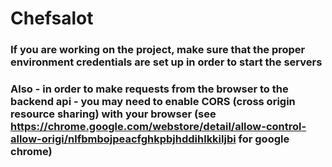 # Chefsalot

### If you are working on the project, make sure that the proper environment credentials are set up in order to start the servers

### Also - in order to make requests from the browser to the backend api - you may need to enable CORS (cross origin resource sharing) with your browser (see https://chrome.google.com/webstore/detail/allow-control-allow-origi/nlfbmbojpeacfghkpbjhddihlkkiljbi for google chrome) 
